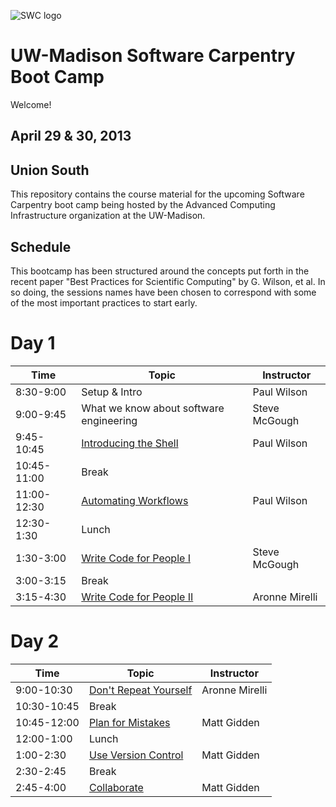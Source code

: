 ![SWC logo](http://software-carpentry.org/img/software-carpentry-banner.png)

UW-Madison Software Carpentry Boot Camp
=======================================
Welcome!

April 29 & 30, 2013
--------------------

Union South
--------------

This repository contains the course material for the upcoming Software
Carpentry boot camp being hosted by the Advanced Computing
Infrastructure organization at the UW-Madison.

Schedule
-----------

This bootcamp has been structured around the concepts put forth in the
recent paper "Best Practices for Scientific Computing" by G. Wilson,
et al. In so doing, the sessions names have been chosen to correspond
with some of the most important practices to start early.

Day 1
=======

| Time         | Topic                                   | Instructor   |
| ------------ | --------------------------------------- |--------------|
| 8:30-9:00    | Setup & Intro                           | Paul Wilson  |
| 9:00-9:45    | What we know about software engineering | Steve McGough|
| 9:45-10:45   | [Introducing the Shell](shell/Readme.md)| Paul Wilson  |
| 10:45-11:00  | Break                                   |              |
| 11:00-12:30  | [Automating Workflows](shell/automation/Readme.md)     | Paul Wilson  |
| 12:30-1:30   | Lunch                                   |              |
| 1:30-3:00    | [Write Code for People I](python/variables_and_types/Readme.md)| Steve McGough|
| 3:00-3:15    | Break                                   |              |
| 3:15-4:30    | [Write Code for People II](python/flow_control/Readme.md)| Aronne Mirelli |

Day 2
======

| Time         | Topic                                   | Instructor  |
| ------------ | --------------------------------------- |-------------|
| 9:00-10:30   | [Don't Repeat Yourself](python/functions_and_modules/Readme.md) | Aronne Mirelli |
| 10:30-10:45  | Break                                   |             |
| 10:45-12:00  | [Plan for Mistakes](python/testing/Readme.md) | Matt Gidden |
| 12:00-1:00   | Lunch                                   |             |
| 1:00-2:30    | [Use Version Control](version-control/git/local/Readme.md) | Matt Gidden |
| 2:30-2:45    | Break                                   |      |
| 2:45-4:00    | [Collaborate](version-control/git/remote/Readme.md)        | Matt Gidden |
